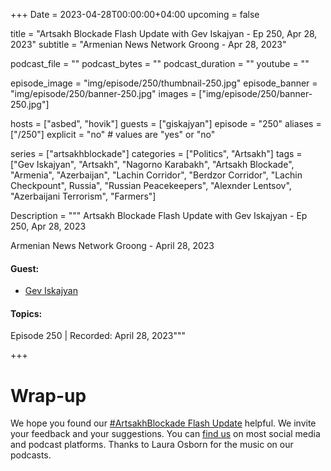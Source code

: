 +++
Date = 2023-04-28T00:00:00+04:00
upcoming = false

title = "Artsakh Blockade Flash Update with Gev Iskajyan - Ep 250, Apr 28, 2023"
subtitle = "Armenian News Network Groong - Apr 28, 2023"

podcast_file = ""
podcast_bytes = ""
podcast_duration = ""
youtube = ""

episode_image = "img/episode/250/thumbnail-250.jpg"
episode_banner = "img/episode/250/banner-250.jpg"
images = ["img/episode/250/banner-250.jpg"]

hosts = ["asbed", "hovik"]
guests = ["giskajyan"]
episode = "250"
aliases = ["/250"]
explicit = "no" # values are "yes" or "no"


series = ["artsakhblockade"]
categories = ["Politics", "Artsakh"]
tags = ["Gev Iskajyan", "Artsakh", "Nagorno Karabakh", "Artsakh Blockade", "Armenia", "Azerbaijan", "Lachin Corridor", "Berdzor Corridor", "Lachin Checkpount", Russia", "Russian Peacekeepers", "Alexnder Lentsov", "Azerbaijani Terrorism", "Farmers"]

Description = """
Artsakh Blockade Flash Update with Gev Iskajyan - Ep 250, Apr 28, 2023

Armenian News Network Groong - April 28, 2023

#### Guest: 
* [Gev Iskajyan](/guest/giskajyan)

#### Topics:


Episode 250 | Recorded: April 28, 2023"""

+++

# Wrap-up

We hope you found our [#ArtsakhBlockade Flash Update](https://podcasts.groong.org/) helpful. We invite your feedback and your suggestions. You can [find us](https://linktr.ee/groong) on most social media and podcast platforms. Thanks to Laura Osborn for the music on our podcasts.
